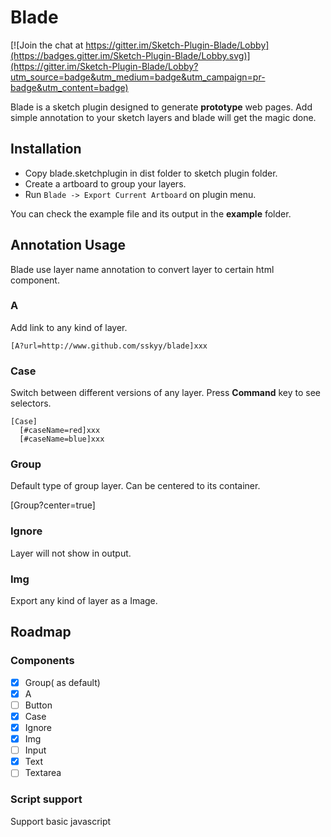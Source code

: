# Blade

[![Join the chat at https://gitter.im/Sketch-Plugin-Blade/Lobby](https://badges.gitter.im/Sketch-Plugin-Blade/Lobby.svg)](https://gitter.im/Sketch-Plugin-Blade/Lobby?utm_source=badge&utm_medium=badge&utm_campaign=pr-badge&utm_content=badge)

Blade is a sketch plugin designed to generate **prototype** web pages. Add simple annotation to your sketch layers and blade will get the magic done.

## Installation

 - Copy blade.sketchplugin in dist folder to sketch plugin folder.
 - Create a artboard to group your layers.
 - Run `Blade -> Export Current Artboard` on plugin menu.

You can check the example file and its output in the **example** folder.

## Annotation Usage

Blade use layer name annotation to convert layer to certain html component.

### A

Add link to any kind of layer.

```
[A?url=http://www.github.com/sskyy/blade]xxx
```

### Case

Switch between different versions of any layer. Press **Command** key to see selectors.

```
[Case]
  [#caseName=red]xxx
  [#caseName=blue]xxx
```

### Group

Default type of group layer. Can be centered to its container.

[Group?center=true]

### Ignore

Layer will not show in output.

### Img

Export any kind of layer as a Image.

## Roadmap

### Components

 - [x] Group( as default)
 - [x] A
 - [ ] Button
 - [x] Case
 - [x] Ignore
 - [x] Img
 - [ ] Input
 - [x] Text
 - [ ] Textarea

 ### Script support

 Support basic javascript
